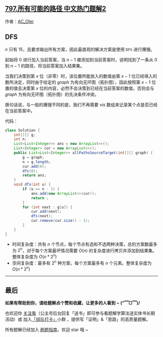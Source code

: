 ## [797.所有可能的路径 中文热门题解2](https://leetcode.cn/problems/all-paths-from-source-to-target/solutions/100000/gong-shui-san-xie-yun-yong-dfs-bao-sou-s-xlz9)

作者：[AC_OIer](https://leetcode.cn/u/AC_OIer)

## DFS 

$n$ 只有 $15$，且要求输出所有方案，因此最直观的解决方案是使用 `DFS` 进行爆搜。

起始将 $0$ 进行加入当前答案，当 $n - 1$ 被添加到当前答案时，说明找到了一条从 $0$ 到 $n - 1$ 的路径，将当前答案加入结果集。

当我们决策到第 $x$ 位（非零）时，该位置所能放入的数值由第 $x - 1$ 位已经填入的数所决定，同时由于给定的 $graph$ 为有向无环图（拓扑图），因此按照第 $x - 1$ 位置的值去决策第 $x$ 位的内容，必然不会决策到已经在当前答案的数值，否则会与 $graph$ 为有向无环图（拓扑图）的先决条件冲突。

换句话说，与一般的爆搜不同的是，我们不再需要 $vis$ 数组来记录某个点是否已经在当前答案中。

代码：
```Java []
class Solution {
    int[][] g;
    int n;
    List<List<Integer>> ans = new ArrayList<>();
    List<Integer> cur = new ArrayList<>();
    public List<List<Integer>> allPathsSourceTarget(int[][] graph) {
        g = graph; 
        n = g.length;
        cur.add(0);
        dfs(0);
        return ans;
    }
    void dfs(int u) {
        if (u == n - 1) {
            ans.add(new ArrayList<>(cur));
            return ;
        }
        for (int next : g[u]) {
            cur.add(next);
            dfs(next);
            cur.remove(cur.size() - 1);
        }
    }
}
```
* 时间复杂度：共有 $n$ 个节点，每个节点有选和不选两种决策，总的方案数最多为 $2^n$，对于每个方案最坏情况需要 $O(n)$ 的复杂度进行拷贝并添加到结果集。整体复杂度为 $O(n * 2^n)$
* 空间复杂度：最多有 $2^n$ 种方案，每个方案最多有 $n$ 个元素。整体复杂度为 $O(n * 2^n)$

---

## 最后

**如果有帮助到你，请给题解点个赞和收藏，让更多的人看到 ~ ("▔□▔)/**

也欢迎你 [关注我](https://oscimg.oschina.net/oscnet/up-19688dc1af05cf8bdea43b2a863038ab9e5.png)（公主号后台回复「送书」即可参与看题解学算法送实体书长期活动）或 加入[「组队打卡」](https://leetcode-cn.com/u/ac_oier/)小群 ，提供写「证明」&「思路」的高质量题解。

所有题解已经加入 [刷题指南](https://github.com/SharingSource/LogicStack-LeetCode/wiki)，欢迎 star 哦 ~ 